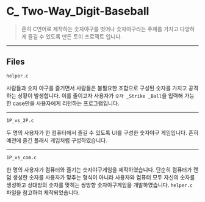 ﻿# C_ Two-Way_Digit-Baseball 
> 흔히 C언어로 제작하는 숫자야구를 벗어나 숫자아구라는 주제를 가지고 다양하게 즐길 수 있도록 만든 토이 프로젝트 입니다.

---

## Files
```
helper.c
```
사람들과 숫자 야구를 즐기면서 사람들은 불필요한 조합으로 구성된 숫자를 가지고 공격하는 상황이 발생합니다.
이를 줄이고자 사용자가 `숫자 _Strike _Ball`을 입력해 가능한 case만을 사용자에게 리턴하는 프로그램입니다.

---
```
1P_vs_2P.c
```
두 명의 사용자가 한 컴퓨터에서 즐길 수 있도록 UI를 구성한 숫자야구 게임입니다.
흔히 예전에 즐긴 플래시 게임처럼 구성하였습니다.

---
```
1P_vs_com.c
```
한 명의 사용자가 컴퓨터와 즐기는 숫자야구게임을 제작하였습니다. 단순히 컴퓨터가 랜덤 생성한 숫자를 사용자가 맞추는 형식이 아니라
사용자와 컴퓨터 모두 자신의 숫자를 생성하고 상대방의 숫자를 맞히는 쌍방향 숫자야구게임을 개발하였습니다.
`helper.c` 파일을 참고하여 제작되었습니다.
